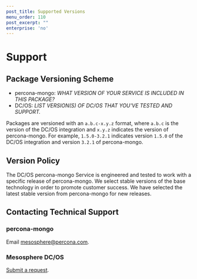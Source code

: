 ```yaml
---
post_title: Supported Versions
menu_order: 110
post_excerpt: ""
enterprise: 'no'
---
```


# Support

<a name="package-versioning-scheme"></a>
## Package Versioning Scheme

- percona-mongo: _WHAT VERSION OF YOUR SERVICE IS INCLUDED IN THIS PACKAGE?_
- DC/OS: _LIST VERSION(S) OF DC/OS THAT YOU'VE TESTED AND SUPPORT._

Packages are versioned with an `a.b.c-x.y.z` format, where `a.b.c` is the version of the DC/OS integration and `x.y.z` indicates the version of percona-mongo. For example, `1.5.0-3.2.1` indicates version `1.5.0` of the DC/OS integration and version `3.2.1` of percona-mongo.

<a name="version-policy"></a>
## Version Policy

The DC/OS percona-mongo Service is engineered and tested to work with a specific release of percona-mongo. We select stable versions of the base technology in order to promote customer success. We have selected the latest stable version from percona-mongo for new releases.

<a name="contacting-technical-support"></a>
## Contacting Technical Support


### percona-mongo
Email [mesosphere@percona.com](mailto:mesosphere@percona.com).

### Mesosphere DC/OS
[Submit a request](https://support.mesosphere.com/hc/en-us/requests/new).
